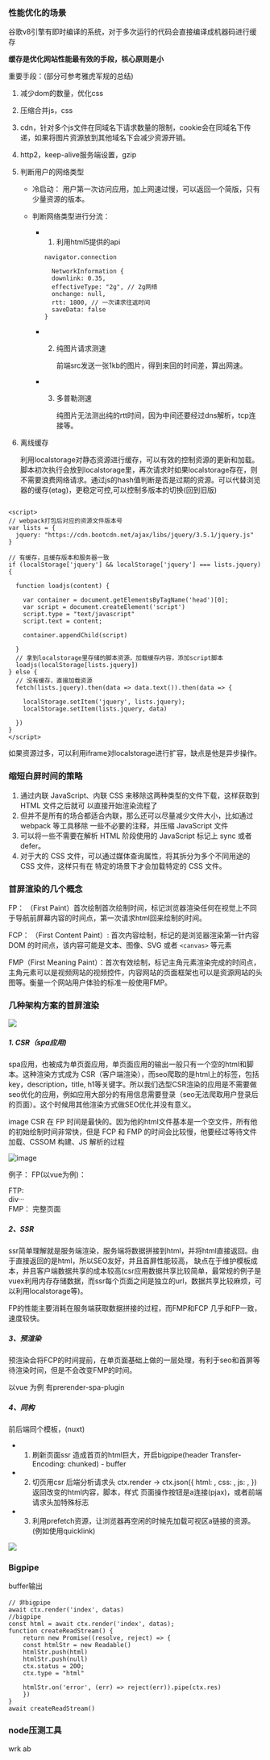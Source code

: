 ### 性能优化的场景

谷歌v8引擎有即时编译的系统，对于多次运行的代码会直接编译成机器码进行缓存

**缓存是优化网站性能最有效的手段，核心原则是小**

重要手段：(部分可参考雅虎军规的总结)

1. 减少dom的数量，优化css
2. 压缩合并js，css
3. cdn，针对多个js文件在同域名下请求数量的限制，cookie会在同域名下传递，如果将图片资源放到其他域名下会减少资源开销。
4. http2，keep-alive服务端设置，gzip
5. 判断用户的网络类型
    - 冷启动： 用户第一次访问应用，加上网速过慢，可以返回一个简版，只有少量资源的版本。
    - 判断网络类型进行分流：

      - 1. 利用html5提供的api

        ```navigator.connection ``` 
        
        ```
          NetworkInformation {
          downlink: 0.35, 
          effectiveType: "2g", // 2g网络
          onchange: null, 
          rtt: 1800, // 一次请求往返时间
          saveData: false
        } 
        ``` 

      - 2. 纯图片请求测速

           前端src发送一张1kb的图片，得到来回的时间差，算出网速。

      - 3. 多普勒测速

            纯图片无法测出纯的rtt时间，因为中间还要经过dns解析，tcp连接等。

6. 离线缓存

    
    利用localstorage对静态资源进行缓存，可以有效的控制资源的更新和加载。脚本初次执行会放到localstorage里，再次请求时如果localstorage存在，则不需要浪费网络请求。通过js的hash值判断是否是过期的资源。可以代替浏览器的缓存(etag)，更稳定可控,可以控制多版本的切换(回到旧版)
```

<script>
// webpack打包后对应的资源文件版本号
var lists = {
  jquery: "https://cdn.bootcdn.net/ajax/libs/jquery/3.5.1/jquery.js"
}

// 有缓存，且缓存版本和服务器一致
if (localStorage['jquery'] && localStorage['jquery'] === lists.jquery) {
  
  function loadjs(content) {

    var container = document.getElementsByTagName('head')[0];
    var script = document.createElement('script')
    script.type = "text/javascript"
    script.text = content;
    
    container.appendChild(script)

  }
  // 拿到localstorage里存储的脚本资源，加载缓存内容，添加script脚本
  loadjs(localStorage[lists.jquery])
} else {
  // 没有缓存，直接加载资源
  fetch(lists.jquery).then(data => data.text()).then(data => {

    localStorage.setItem('jquery', lists.jquery);
    localStorage.setItem(lists.jquery, data)

  })
}
</script>
```

如果资源过多，可以利用iframe对localstorage进行扩容，缺点是他是异步操作。

### 缩短白屏时间的策略

1. 通过内联 JavaScript、内联 CSS 来移除这两种类型的⽂件下载，这样获取到 HTML ⽂件之后就可 以直接开始渲染流程了
2. 但并不是所有的场合都适合内联，那么还可以尽量减少⽂件⼤⼩，⽐如通过 webpack 等⼯具移除 ⼀些不必要的注释，并压缩 JavaScript ⽂件 
3. 可以将⼀些不需要在解析 HTML 阶段使⽤的 JavaScript 标记上 sync 或者 defer。 
4. 对于⼤的 CSS ⽂件，可以通过媒体查询属性，将其拆分为多个不同⽤途的 CSS ⽂件，这样只有在 特定的场景下才会加载特定的 CSS ⽂件。

### 首屏渲染的几个概念

FP： （First Paint）首次绘制首次绘制时间，标记浏览器渲染任何在视觉上不同于导航前屏幕内容的时间点，第一次请求html回来绘制的时间。

FCP： （First Content Paint）: 首次内容绘制，标记的是浏览器渲染第一针内容 DOM 的时间点，该内容可能是文本、图像、SVG 或者 ```<canvas>``` 等元素

FMP（First Meaning Paint）：首次有效绘制，标记主角元素渲染完成的时间点，主角元素可以是视频网站的视频控件，内容网站的页面框架也可以是资源网站的头图等。衡量一个网站用户体验的标准一般使用FMP。

### 几种架构方案的首屏渲染

![](../../imgs/performance-02.png)

##### 1. CSR（spa应用)
spa应用，也被成为单页面应用，单页面应用的输出一般只有一个空的html和脚本。这种渲染方式成为 CSR（客户端渲染），而seo爬取的是html上的标签，包括key，description，title, h1等关键字。所以我们选型CSR渲染的应用是不需要做seo优化的应用，例如应用大部分的有用信息需要登录（seo无法爬取用户登录后的页面）。这个时候用其他渲染方式做SEO优化并没有意义。

image CSR 在 FP 时间是最快的。因为他的html文件基本是一个空文件，所有他的初始绘制时间非常快，但是 FCP 和 FMP 的时间会比较慢，他要经过等待文件加载、CSSOM 构建、JS 解析的过程

![image](https://user-gold-cdn.xitu.io/2018/11/16/1671b9db467e04ce?imageslim)

例子： FP(以vue为例)：<div id="app"></div> FTP: <div id="app">div···</div> FMP： 完整页面

##### 2、SSR

ssr简单理解就是服务端渲染，服务端将数据拼接到html，并将html直接返回。由于直接返回的是html，所以SEO友好，并且首屏性能较高， 缺点在于维护模板成本，并且客户端数据共享的成本较高(csr应用数据共享比较简单，最常规的例子是vuex利用内存存储数据，而ssr每个页面之间是独立的url，数据共享比较麻烦，可以利用localstorage等)。

FP的性能主要消耗在服务端获取数据拼接的过程，而FMP和FCP 几乎和FP一致，速度较快。

##### 3、预渲染

预渲染会将FCP的时间提前，在单页面基础上做的一层处理，有利于seo和首屏等待渲染时间，但是不会改变FMP的时间。

以vue 为例 有prerender-spa-plugin

##### 4、同构
前后端同个模板，(nuxt)
- 1. 刷新页面ssr  造成首页的html巨大，开启bigpipe(header  Transfer-Encoding: chunked) - buffer
- 2. 切页用csr
    后端分析请求头 ctx.render   ->  ctx.json({
        html: ,
        css: ,
        js: ,
    })
    返回改变的html内容，脚本，样式
    页面操作按钮是a连接(pjax)，或者前端请求头加特殊标志
- 3. 利用prefetch资源，让浏览器再空闲的时候先加载可视区a链接的资源。(例如使用quicklink)


![](../imgs/performance-03.png)




### Bigpipe
buffer输出
```
// 非bigpipe
await ctx.render('index', datas)
//bigpipe
const html = await ctx.render('index', datas);
function createReadStream() {
    return new Promise((resolve, reject) => {
    const htmlStr = new Readable()
    htmlStr.push(html)
    htmlStr.push(null)
    ctx.status = 200;
    ctx.type = "html"

    htmlStr.on('error', (err) => reject(err)).pipe(ctx.res)
    })
}
await createReadStream()
```



### node压测工具
wrk ab
